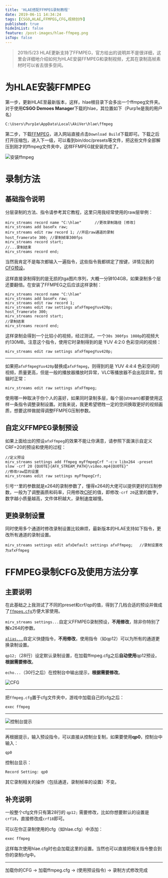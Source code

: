 ```yaml
---
title: 'HLAE搭配FFMPEG录制教程'
date: 2019-06-11 14:34:24
tags: [CSGO,HLAE,FFMPEG,CFG,视频创作]
published: true
hideInList: false
feature: /post-images/hlae-ffmpeg.png
isTop: false
---
```

> 2019/5/23 HLAE更新支持了FFMPEG，官方给出的说明并不是很详细，这里会详细地介绍如何为HLAE安装FFMPEG和录制视频，尤其在录制高帧素材时可以省去很多空间。
<!--more-->
# 为HLAE安装FFMPEG

第一步，更新HLAE至最新版本，这样，hlae根目录下会多出一个ffmpeg文件夹。对于使用**CSGO Demoes Manager**下载的hlae，其位置如下（Purp1e是我的用户名）

```
C:\Users\Purp1e\AppData\Local\AkiVer\hlae\ffmpeg
```

第二步，下载[FFMPEG](https://ffmpeg.zeranoe.com/builds/)，进入网站直接点击`Download Build`下载即可。下载之后打开压缩包，进入下一级，可以看到bin/doc/presets等文件，把这些文件全部解压到刚才的ffmpeg文件夹中，这样FFMPEG就安装完成了。

![安装ffmpeg](https://purp1e.top/post-images/1581236382535.png)

# 录制方法

## 基础指令说明

分层录制的方法、指令请参考其它教程，这里只用我经常使用的raw层举例：

```
mirv_streams record name "C:\hlae"		//更改录制路径 [修改]
mirv_streams add baseFx raw;
mirv_streams edit raw record 1;	//开启raw通道的录制
host_framerate 300;	//录制帧率300fps
mirv_streams record start;
//...录制结束
mirv_streams record end;
```

当然我肯定不是每次都输入一遍指令，这些指令我都绑定了按键，详情见我的[CFG预设](https://github.com/Purple-CSGO/Cfg-Preset-By-Purp1e/blob/master/hlae.cfg)。

这样直接录制得到的是无损的tga图片序列，大概一分钟104GB，如果录制多个层还要翻倍。在安装了FFMPEG之后应该这样录制：

```
mirv_streams record name "C:\hlae"
mirv_streams add baseFx raw;
mirv_streams edit raw record 1;
mirv_streams edit raw settings afxFfmpegYuv420p;
host_framerate 300;
mirv_streams record start;
//录制结束
mirv_streams record end;
```

这样录制会得到一个比较小的视频，经过测试，一个`30s 300fps 1080p`的视频大约130MB。注意这个指令，使用它时录制得到的是 YUV 4:2:0 色彩空间的视频：

```
mirv_streams edit raw settings afxFfmpegYuv420p;
```

-- -----

如果把`afxFfmpegYuv420p`替换成`afxFfmpeg`，则得到的是 YUV 4:4:4 色彩空间的视频，质量更高，但是一般的播放器播放时异常，VLC等播放器不会出现异常，剪辑时正常：

```
mirv_streams edit raw settings afxFfmpeg;
```

使用哪一种取决于你个人的喜好，如果同时录制多层，每个层(stream)都要使用这样一条指令调整录制设置。对我来说，我更希望牺牲一定的空间换取更好的视频画质，想要这样做就得调整FFMPEG压制参数。

## 自定义FFMPEG录制预设

如果上面给出的预设`afxFfmpeg`的效果不能让你满意，请参照下面演示自定义CRF=20的预设和使用的过程：

```
//定义预设
mirv_streams settings add ffmpeg myFfmpegCrf "-c:v libx264 -preset slow -crf 20 {QUOTE}{AFX_STREAM_PATH}\video.mp4{QUOTE}"
//修改raw层的设置
mirv_streams edit raw settings myFfmpegCrf;
```

引号`""`里的参数就是x264的录制参数了，懂得x264的大佬可以提供更好的压制参数，一般为了调整画质和码率，只用修改[CRF](https://zhidao.baidu.com/question/984758498910362019.html)的值，即修改`-crf 20`这里的数字，数字越小质量越高，文件体积越大，录制速度越慢。

## 更换录制设置

同时使用多个通道时修改录制设置比较麻烦，最新版本的HLAE支持如下指令，更改所有通道的录制设置。

```
mirv_streams settings edit afxDefault settings afxFfmpeg;	//录制设置改为afxFfmpeg
```

# FFMPEG录制CFG及使用方法分享

## 主要说明

在此基础之上我测试了不同的preset和crf/qp的值，得到了几档合适的预设并做成了[`ffmpeg.cfg`](https://github.com/Purple-CSGO/Cfg-Preset-By-Purp1e/blob/master/ffmpeg.cfg)方便大家使用。

`mirv_streams settings...`自定义FFMPEG录制预设，**不用修改**，除非你特别了解x264的参数。

[`alias...`](https://purp1e.top/csgo-console2/#alias%E6%8C%87%E4%BB%A4)自定义快捷指令，**不用修改**，使用指令（如qp12）可以为所有的通道更换录制设置。

`qp12;`（28行）设定默认录制设置，在加载ffmpeg.cfg之后**自动使用**qp12预设，**根据需要修改**。

`echo...`（30行之后）在控制台中输出提示，**根据需要修改**。

![CFG](https://purp1e.top/post-images/1581236399130.png)
-- ---

把`ffmpeg.cfg`置于cfg文件夹中，游戏中加载自己的cfg之后：

```
exec ffmpeg
```

-- --

![控制台提示](https://purp1e.top/post-images/1581236414257.png)

-- -

再根据提示，输入预设指令，可以直接从控制台复制，如果要使用**qp0**，控制台中输入：

```
qp0
```

控制台显示：

```
Record Setting: qp0
```

其它录制相关的操作（包括通道，录制帧率的设置）不变。

## 补充说明

一般整个cfg文件只有第28行的 `qp12;` 需要修改，比如你想要默认的设置是`crf18`，直接修改成`crf18`即可。

可以在你正录制使用的cfg（如hlae.cfg）中添加：

```
exec ffmpeg
```

这样每次使用hlae.cfg时也会加载这里的设置。当然也可以直接把相关指令整合到你的录制cfg中。

-- --

加载你的CFG -> 加载ffmpeg.cfg -> (使用预设指令) -> 录制方式修改完成